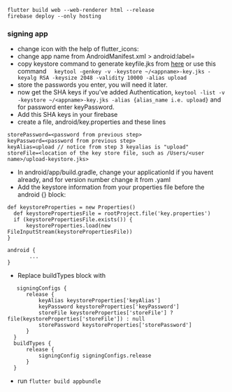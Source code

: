 ```
flutter build web --web-renderer html --release
firebase deploy --only hosting
```


### signing app
 - change icon with the help of flutter_icons:
 - change app name from AndroidManifest.xml > android:label=<name>
 - copy keystore command to generate keyfile.jks from <a href="https://flutter.dev/docs/deployment/android">here</a> or use this command ```  keytool -genkey -v -keystore ~/<appname>-key.jks -keyalg RSA -keysize 2048 -validity 10000 -alias upload```
 - store the passwords you enter, you will need it later.
 - now get the SHA keys if you've added Authentication, ```keytool -list -v -keystore ~/<appname>-key.jks -alias {alias_name i.e. upload}``` and for password enter keyPassword.
 - Add this SHA keys in your firebase
 - create a file, android/key.properties and these lines
 ```
storePassword=<password from previous step>
keyPassword=<password from previous step>
keyAlias=upload // notice from step 3 keyalias is "upload"
storeFile=<location of the key store file, such as /Users/<user name>/upload-keystore.jks>
```
 - In android/app/build.gradle, change your applicationId if you havent already, and for version number change it from .yaml
 - Add the keystore information from your properties file before the android {} block:
 ```
 def keystoreProperties = new Properties()
   def keystorePropertiesFile = rootProject.file('key.properties')
   if (keystorePropertiesFile.exists()) {
       keystoreProperties.load(new FileInputStream(keystorePropertiesFile))
}

android {
        ...
}
```
 - Replace buildTypes block with 
 ```
    signingConfigs {
       release {
           keyAlias keystoreProperties['keyAlias']
           keyPassword keystoreProperties['keyPassword']
           storeFile keystoreProperties['storeFile'] ? file(keystoreProperties['storeFile']) : null
           storePassword keystoreProperties['storePassword']
       }
   }
   buildTypes {
       release {
           signingConfig signingConfigs.release
       }
   }
```
 - run ```flutter build appbundle```


